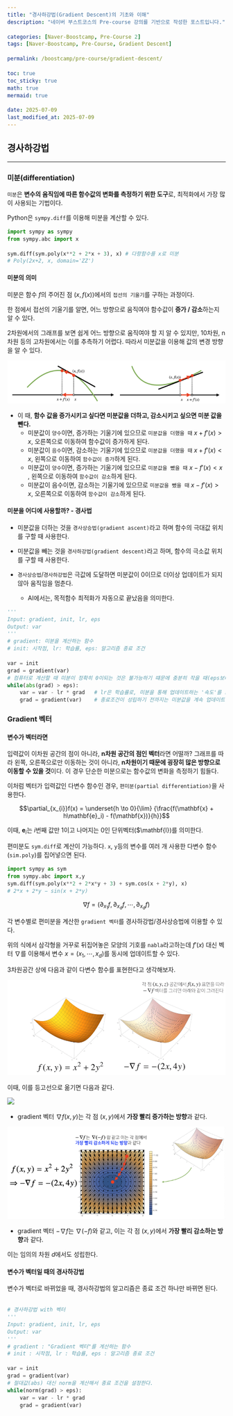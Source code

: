 ```yaml
---
title: "경사하강법(Gradient Descent)의 기초와 이해"
description: "네이버 부스트코스의 Pre-course 강의를 기반으로 작성한 포스트입니다."

categories: [Naver-Boostcamp, Pre-Course 2]
tags: [Naver-Boostcamp, Pre-Course, Gradient Descent]

permalink: /boostcamp/pre-course/gradient-descent/

toc: true
toc_sticky: true
math: true
mermaid: true

date: 2025-07-09
last_modified_at: 2025-07-09
---
```


## 경사하강법
--------

### 미분(differentiation)

`미분`은 **변수의 움직임에 따른 함수값의 변화를 측정하기 위한 도구**로, 최적화에서 가장 많이 사용되는 기법이다.

Python은 `sympy.diff`를 이용해 미분을 계산할 수 있다.

```python
import sympy as sympy
from sympy.abc import x

sym.diff(sym.poly(x**2 + 2*x + 3), x) # 다항함수를 x로 미분
# Poly(2x+2, x, domain='ZZ')
```

#### 미분의 의미

미분은 함수 $f$의 주어진 점 $(x, f(x))$에서의 `접선의 기울기`를 구하는 과정이다.

한 점에서 접선의 기울기를 알면, 어느 방향으로 움직여야 함수값이 **증가 / 감소**하는지 알 수 있다.

2차원에서의 그래프를 보면 쉽게 어느 방향으로 움직여야 할 지 알 수 있지만, 10차원, n차원 등의 고차원에서는 이를 추측하기 어렵다. 따라서 미분값을 이용해 값의 변경 방향을 알 수 있다.

<img src="../assets/img/post/naver-boostcamp/differentiation.png">

- 이 때, **함수 값을 증가시키고 싶다면 미분값을 더하고, 감소시키고 싶으면 미분 값을 뺀다.**
    - 미분값이 `양수`이면, 증가하는 기울기에 있으므로 `미분값을 더했을 때` $x + f'(x) > x$, 오른쪽으로 이동하여 함수값이 증가하게 된다.
    - 미분값이 `음수`이면, 감소하는 기울기에 있으므로 `미분값을 더했을 때` $x + f'(x) < x$, 왼쪽으로 이동하여 `함수값이 증가`하게 된다.
    - 미분값이 `양수`이면, 증가하는 기울기에 있으므로 `미분값을 뺐을 때` $x-f'(x) < x$ , 왼쪽으로 이동하여 `함수값이 감소`하게 된다.
    - 미분값이 음수이면, 감소하는 기울기에 있으므로 `미분값을 뺐을 때` $x-f'(x) > x$, 오른쪽으로 이동하여 `함수값이 감소`하게 된다.


#### 미분을 어디에 사용할까? - 경사법

- 미분값을 더하는 것을 `경사상승법(gradient ascent)`라고 하며 함수의 극대값 위치를 구할 때 사용한다.
- 미분값을 빼는 것을 `경사하강법(gradient descent)`라고 하며, 함수의 극소값 위치를 구할 때 사용한다.

- `경사상승법`/`경사하강법`은 극값에 도달하면 미분값이 0이므로 더이상 업데이트가 되지 않아 움직임을 멈춘다.
    - AI에서는, 목적함수 최적화가 자동으로 끝났음을 의미한다.

```python
'''
Input: gradient, init, lr, eps
Output: var
'''
# gradient: 미분을 계산하는 함수
# init: 시작점, lr: 학습률, eps: 알고리즘 종료 조건

var = init
grad = gradient(var)
# 컴퓨터로 계산할 때 미분이 정확히 0이되는 것은 불가능하기 떄문에 충분히 작을 때(eps보다 작을때) 종료하는 조건이 필요
while(abs(grad) > eps):
    var = var - lr * grad   # lr은 학습률로, 미분을 통해 업데이트하는 '속도'를 조절
    grad = gradient(var)    # 종료조건이 성립하기 전까지는 미분값을 계속 업데이트
```

### Gradient 벡터

#### 변수가 벡터라면 

입력값이 이차원 공간의 점이 아니라, **n차원 공간의 점인 벡터**라면 어떨까? 그래프를 따라 왼쪽, 오른쪽으로만 이동하는 것이 아니라, **n차원이기 때문에 굉장히 많은 방향으로 이동할 수 있을 것**이다. 이 경우 단순한 미분으로는 함수값의 변화을 측정하기 힘들다.

이처럼 벡터가 입력값인 다변수 함수인 경우, `편미분(partial differentiation)`을 사용한다.

$$\partial_{x_{i}}f(x) = \underset{h \to 0}{\lim} {\frac{f(\mathbf{x} + h\mathbf{e}_i) - f(\mathbf{x})}{h}}$$

이때, $\mathbf{e}_i$는 $i$번째 값만 1이고 나머지는 0인 단위벡터($\mathbf{I})를 의미한다.

편미분도 `sym.diff`로 계산이 가능하다. `x`, `y`등의 변수를 여러 개 사용한 다변수 함수(`sim.poly`)를 집어넣으면 된다.

```python
import sympy as sym
from sympy.abc import x,y
sym.diff(sym.poly(x**2 + 2*x*y + 3) + sym.cos(x + 2*y), x)
# 2*x + 2*y − sin(x + 2*y)
```

$$\nabla{f} = (\partial_{x_{1}}f, \partial_{x_{d}}f, \cdots, \partial_{x_{d}}f) $$

각 변수별로 편미분을 계산한 `gradient 벡터`를 경사하강법/경사상승법에 이용할 수 있다.

위의 식에서 삼각형을 거꾸로 뒤집어놓은 모양의 기호를 `nabla`라고하는데 $f'(x)$ 대신 벡터 $\nabla$를 이용해서 변수 $x = (x_1, \cdots , x_d)$를 동시에 업데이트할 수 있다.

3차원공간 상에 다음과 같이 다변수 함수를 표현한다고 생각해보자.

<img src="../assets/img/post/naver-boostcamp/gradient_vector_1.png">

이때, 이를 등고선으로 옮기면 다음과 같다.


<img src="../assets/img/post/naver-boostcamp/naver-boostcamp/gradient_vector_2.png">

- gradient 벡터 $\nabla{f(x, y)}$는 각 점 $(x, y)$에서 **가장 빨리 증가하는 방향**과 같다.

<img src="../assets/img/post/naver-boostcamp/gradient_vector_3.png">

- gradient 벡터 $-\nabla{f}$는 $\nabla{(-f)}$와 같고, 이는 각 점 $(x, y)$에서 **가장 빨리 감소하는 방향**과 같다.

이는 임의의 차원 $d$에서도 성립한다.

#### 변수가 벡터일 때의 경사하강법

변수가 벡터로 바뀌었을 때, 경사하강법의 알고리즘은 종료 조건 하나만 바뀌면 된다.

```python

# 경사하강법 with 벡터
'''
Input: gradient, init, lr, eps
Output: var
'''
# gradient : "Gradient 벡터"를 계산하는 함수
# init : 시작점, lr : 학습률, eps : 알고리즘 종료 조건

var = init
grad = gradient(var)
# 절대값(abs) 대신 norm을 계산해서 종료 조건을 설정한다.
while(norm(grad) > eps):
    var = var - lr * grad
    grad = gradient(var)
```